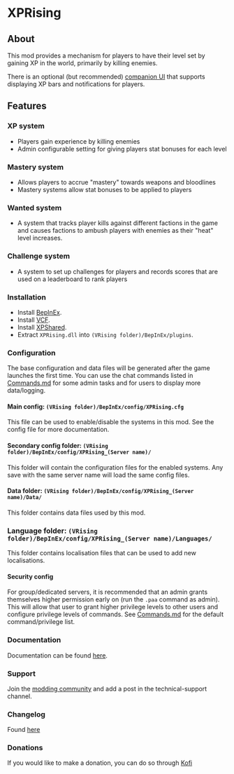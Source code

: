 # XPRising

## About

This mod provides a mechanism for players to have their level set by gaining XP in the world, primarily by killing enemies.

There is an optional (but recommended) [companion UI](https://thunderstore.io/c/v-rising/p/XPRising/ClientUI/) that supports displaying XP bars and notifications for players.

## Features

### XP system
- Players gain experience by killing enemies
- Admin configurable setting for giving players stat bonuses for each level

### Mastery system
- Allows players to accrue "mastery" towards weapons and bloodlines
- Mastery systems allow stat bonuses to be applied to players

### Wanted system
- A system that tracks player kills against different factions in the game and causes factions to ambush players with enemies as their "heat" level increases.

### Challenge system
- A system to set up challenges for players and records scores that are used on a leaderboard to rank players

### Installation

- Install [BepInEx](https://thunderstore.io/c/v-rising/p/BepInEx/BepInExPack_V_Rising/).
- Install [VCF](https://thunderstore.io/c/v-rising/p/deca/VampireCommandFramework/).
- Install [XPShared](https://thunderstore.io/c/v-rising/p/XPRising/XPShared/).
- Extract `XPRising.dll` into `(VRising folder)/BepInEx/plugins`.

### Configuration

The base configuration and data files will be generated after the game launches the first time.
You can use the chat commands listed in [Commands.md](https://github.com/aontas/XPRising/blob/main/Command.md) for some admin tasks and for users to display more data/logging.   

#### Main config: `(VRising folder)/BepInEx/config/XPRising.cfg`
This file can be used to enable/disable the systems in this mod. See the config file for more documentation.

#### Secondary config folder: `(VRising folder)/BepInEx/config/XPRising_(Server name)/`
This folder will contain the configuration files for the enabled systems. Any save with the same server name will load the same config files.

#### Data folder: `(VRising folder)/BepInEx/config/XPRising_(Server name)/Data/`
This folder contains data files used by this mod.

### Language folder: `(VRising folder)/BepInEx/config/XPRising_(Server name)/Languages/`
This folder contains localisation files that can be used to add new localisations.

#### Security config
For group/dedicated servers, it is recommended that an admin grants themselves higher permission early on (run the `.paa` command as admin).
This will allow that user to grant higher privilege levels to other users and configure privilege levels of commands.
See [Commands.md](https://github.com/aontas/XPRising/blob/main/Command.md) for the default command/privilege list.

### Documentation

Documentation can be found [here](https://github.com/aontas/XPRising/blob/main/Documentation.md).

### Support

Join the [modding community](https://vrisingmods.com/discord) and add a post in the technical-support channel.

### Changelog

Found [here](https://github.com/aontas/XPRising/blob/main/CHANGELOG.md)

### Donations

If you would like to make a donation, you can do so through [Kofi](https://ko-fi.com/aontas)